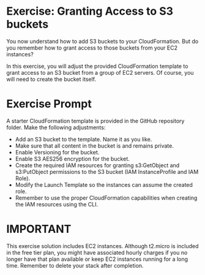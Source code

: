 # Exercise: Granting Access to S3 buckets
You now understand how to add S3 buckets to your CloudFormation. But do you remember how to grant access to those buckets from your EC2 instances?

In this exercise, you will adjust the provided CloudFormation template to grant access to an S3 bucket from a group of EC2 servers. Of course, you will need to create the bucket itself.

# Exercise Prompt
A starter CloudFormation template is provided in the GitHub repository folder. Make the following adjustments:

- Add an S3 bucket to the template. Name it as you like.
- Make sure that all content in the bucket is and remains private.
- Enable Versioning for the bucket.
- Enable S3 AES256 encryption for the bucket.
- Create the required IAM resources for granting s3:GetObject and s3:PutObject permissions to the S3 bucket (IAM InstanceProfile and IAM Role).
- Modify the Launch Template so the instances can assume the created role.
- Remember to use the proper CloudFormation capabilities when creating the IAM resources using the CLI.

# IMPORTANT

This exercise solution includes EC2 instances. Although t2.micro is included in the free tier plan, you might have associated hourly charges if you no longer have that plan available or keep EC2 instances running for a long time. Remember to delete your stack after completion.